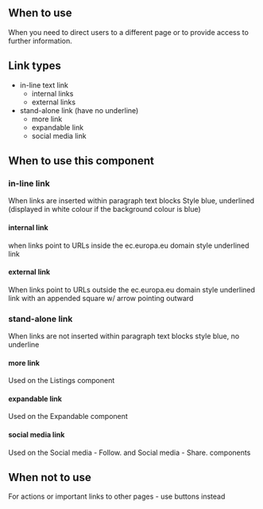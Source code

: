 ## When to use

When you need to direct users to a different page or to provide access to further information.

## Link types
* in-line text link
  * internal links
  * external links
* stand-alone link (have no underline)
  * more link
  * expandable link
  * social media link

## When to use this component

### in-line link

When links are inserted within paragraph text blocks
Style blue, underlined (displayed in white colour if the background colour is blue)

#### internal link

when links point to URLs inside the ec.europa.eu domain
style 
underlined link

#### external link

When links point to URLs outside the ec.europa.eu domain
style
underlined link with an appended square w/ arrow pointing outward

### stand-alone link

When links are not inserted within paragraph text blocks
style
blue, no underline

#### more link

Used on the Listings component

#### expandable link

Used on the Expandable component

#### social media link

Used on the Social media - Follow. and Social media - Share. components

## When not to use 

For actions or important links to other pages -  use buttons instead

